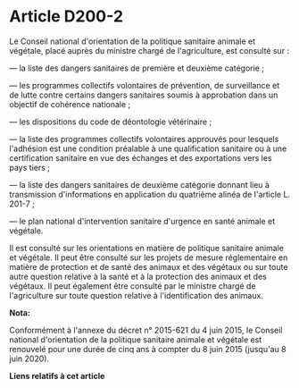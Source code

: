 # Article D200-2

Le Conseil national d'orientation de la politique sanitaire animale et végétale, placé auprès du ministre chargé de
l'agriculture, est consulté sur : 

― la liste des dangers sanitaires de première et deuxième catégorie ; 

― les programmes collectifs volontaires de prévention, de surveillance et de lutte contre certains dangers sanitaires soumis
à approbation dans un objectif de cohérence nationale ; 

― les dispositions du code de déontologie vétérinaire ; 

― la liste des programmes collectifs volontaires approuvés pour lesquels l'adhésion est une condition préalable à une
qualification sanitaire ou à une certification sanitaire en vue des échanges et des exportations vers les pays tiers ; 

― la liste des dangers sanitaires de deuxième catégorie donnant lieu à transmission d'informations en application du
quatrième alinéa de l'article L. 201-7 ; 

― le plan national d'intervention sanitaire d'urgence en santé animale et végétale. 

Il est consulté sur les orientations en matière de politique sanitaire animale et végétale. Il peut être consulté sur les
projets de mesure réglementaire en matière de protection et de santé des animaux et des végétaux ou sur toute autre question
relative à la santé et à la protection des animaux et des végétaux. Il  peut également être consulté par le ministre chargé
de l'agriculture  sur toute question relative à l'identification des animaux.

**Nota:**

Conformément à l'annexe du décret n° 2015-621 du 4 juin 2015, le Conseil national d'orientation de la politique sanitaire
animale et végétale est renouvelé pour une durée de cinq ans à compter du 8 juin 2015 (jusqu'au 8 juin 2020).

**Liens relatifs à cet article**

_Cité par_:

  - Décret n°2015-621 du 4 juin 2015 - art. (V)
  - Décret n°2019-1188 du 15 novembre 2019 (V)

_Modifié par_:

  - Décret n°2016-768 du 9 juin 2016 - art. 1

_Cite_:

  - Code rural - art. L201-7
